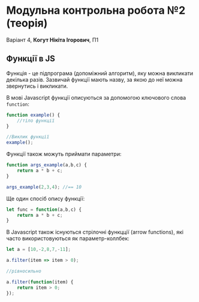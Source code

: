 # Модульна контрольна робота №2 (теорія)

Варіант 4, **Когут Нікіта Ігорович**, П1

## Функції в JS

Функція - це підпрограма (допоміжний алгоритм), яку можна викликати декілька разів. Зазвичай функції мають назву, за якою до неї можна звернутись і викликати.

В мові Javascript функції описуються за допомогою ключового слова `function`:

```javascript
function example() {
    //тіло функції
}

//Виклик функції
example();
```

Функції також можуть приймати параметри:

```javascript
function args_example(a,b,c) {
    return a * b + c;
}

args_example(2,3,4); //== 10
```

Ще один спосіб опису функції:
```javascript
let func = function(a,b,c) {
    return a * b + c;
}
```

В Javascript також існуються стрілочні функцції (arrow functions), які часто використовуються як параметр-коллбек:

```javascript
let a = [10,-2,8,7,-11];

a.filter(item => item > 0);

//рівносильно

a.filter(function(item) {
    return item > 0;
});
```